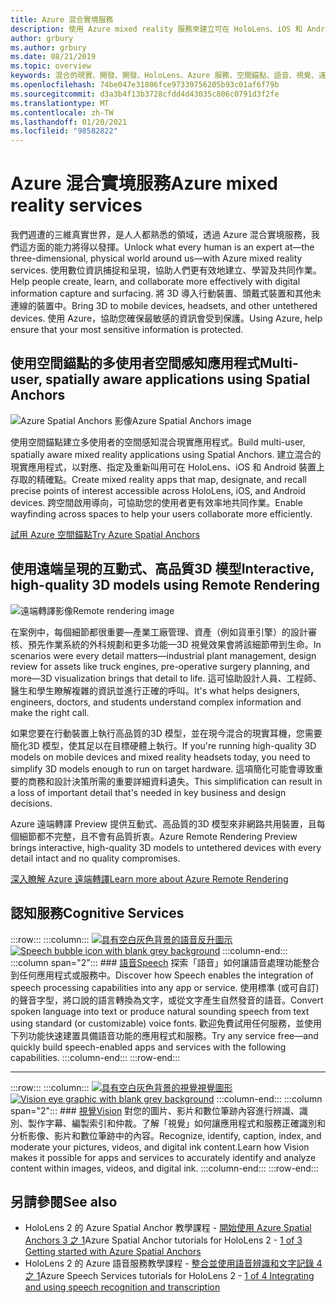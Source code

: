 ```yaml
---
title: Azure 混合實境服務
description: 使用 Azure mixed reality 服務來建立可在 HoloLens、iOS 和 Android 裝置上存取的3D、多使用者和空間感知的應用程式。
author: grbury
ms.author: grbury
ms.date: 08/21/2019
ms.topic: overview
keywords: 混合的現實、開發、開發、HoloLens、Azure 服務、空間錨點、語音、視覺、遠端呈現
ms.openlocfilehash: 74be047e31806fce97339756205b93c01af6f79b
ms.sourcegitcommit: d3a3b4f13b3728cfdd4d43035c806c0791d3f2fe
ms.translationtype: MT
ms.contentlocale: zh-TW
ms.lasthandoff: 01/20/2021
ms.locfileid: "98582822"
---
```

# <a name="azure-mixed-reality-services"></a><span data-ttu-id="7230b-104">Azure 混合實境服務</span><span class="sxs-lookup"><span data-stu-id="7230b-104">Azure mixed reality services</span></span>
<span data-ttu-id="7230b-105">我們週遭的三維真實世界，是人人都熟悉的領域，透過 Azure 混合實境服務，我們這方面的能力將得以發揮。</span><span class="sxs-lookup"><span data-stu-id="7230b-105">Unlock what every human is an expert at—the three-dimensional, physical world around us—with Azure mixed reality services.</span></span> <span data-ttu-id="7230b-106">使用數位資訊捕捉和呈現，協助人們更有效地建立、學習及共同作業。</span><span class="sxs-lookup"><span data-stu-id="7230b-106">Help people create, learn, and collaborate more effectively with digital information capture and surfacing.</span></span> <span data-ttu-id="7230b-107">將 3D 導入行動裝置、頭戴式裝置和其他未連線的裝置中。</span><span class="sxs-lookup"><span data-stu-id="7230b-107">Bring 3D to mobile devices, headsets, and other untethered devices.</span></span> <span data-ttu-id="7230b-108">使用 Azure，協助您確保最敏感的資訊會受到保護。</span><span class="sxs-lookup"><span data-stu-id="7230b-108">Using Azure, help ensure that your most sensitive information is protected.</span></span>

## <a name="multi-user-spatially-aware-applications-using-spatial-anchors"></a><span data-ttu-id="7230b-109">使用空間錨點的多使用者空間感知應用程式</span><span class="sxs-lookup"><span data-stu-id="7230b-109">Multi-user, spatially aware applications using Spatial Anchors</span></span>

![ <span data-ttu-id="7230b-110">Azure Spatial Anchors 影像</span><span class="sxs-lookup"><span data-stu-id="7230b-110">Azure Spatial Anchors image</span></span>](../design/images/AzureSpatialAnchors.jpg)

<span data-ttu-id="7230b-111">使用空間錨點建立多使用者的空間感知混合現實應用程式。</span><span class="sxs-lookup"><span data-stu-id="7230b-111">Build multi-user, spatially aware mixed reality applications using Spatial Anchors.</span></span> <span data-ttu-id="7230b-112">建立混合的現實應用程式，以對應、指定及重新叫用可在 HoloLens、iOS 和 Android 裝置上存取的精確點。</span><span class="sxs-lookup"><span data-stu-id="7230b-112">Create mixed reality apps that map, designate, and recall precise points of interest accessible across HoloLens, iOS, and Android devices.</span></span> <span data-ttu-id="7230b-113">跨空間啟用導向，可協助您的使用者更有效率地共同作業。</span><span class="sxs-lookup"><span data-stu-id="7230b-113">Enable wayfinding across spaces to help your users collaborate more efficiently.</span></span>

[<span data-ttu-id="7230b-114">試用 Azure 空間錨點</span><span class="sxs-lookup"><span data-stu-id="7230b-114">Try Azure Spatial Anchors</span></span>](/azure/spatial-anchors)


## <a name="interactive-high-quality-3d-models-using-remote-rendering"></a><span data-ttu-id="7230b-115">使用遠端呈現的互動式、高品質3D 模型</span><span class="sxs-lookup"><span data-stu-id="7230b-115">Interactive, high-quality 3D models using Remote Rendering</span></span>

![ <span data-ttu-id="7230b-116">遠端轉譯影像</span><span class="sxs-lookup"><span data-stu-id="7230b-116">Remote rendering image</span></span>](../design/images/RemoteRendering.jpg)

<span data-ttu-id="7230b-117">在案例中，每個細節都很重要—產業工廠管理、資產（例如貨車引擎）的設計審核、預先作業系統的外科規劃和更多功能—3D 視覺效果會將該細節帶到生命。</span><span class="sxs-lookup"><span data-stu-id="7230b-117">In scenarios were every detail matters—industrial plant management, design review for assets like truck engines, pre-operative surgery planning, and more—3D visualization brings that detail to life.</span></span> <span data-ttu-id="7230b-118">這可協助設計人員、工程師、醫生和學生瞭解複雜的資訊並進行正確的呼叫。</span><span class="sxs-lookup"><span data-stu-id="7230b-118">It's what helps designers, engineers, doctors, and students understand complex information and make the right call.</span></span>

<span data-ttu-id="7230b-119">如果您要在行動裝置上執行高品質的3D 模型，並在現今混合的現實耳機，您需要簡化3D 模型，使其足以在目標硬體上執行。</span><span class="sxs-lookup"><span data-stu-id="7230b-119">If you're running high-quality 3D models on mobile devices and mixed reality headsets today, you need to simplify 3D models enough to run on target hardware.</span></span> <span data-ttu-id="7230b-120">這項簡化可能會導致重要的商務和設計決策所需的重要詳細資料遺失。</span><span class="sxs-lookup"><span data-stu-id="7230b-120">This simplification can result in a loss of important detail that's needed in key business and design decisions.</span></span>

<span data-ttu-id="7230b-121">Azure 遠端轉譯 Preview 提供互動式、高品質的3D 模型來非網路共用裝置，且每個細節都不完整，且不會有品質折衷。</span><span class="sxs-lookup"><span data-stu-id="7230b-121">Azure Remote Rendering Preview brings interactive, high-quality 3D models to untethered devices with every detail intact and no quality compromises.</span></span>

[<span data-ttu-id="7230b-122">深入瞭解 Azure 遠端轉譯</span><span class="sxs-lookup"><span data-stu-id="7230b-122">Learn more about Azure Remote Rendering</span></span>](https://azure.microsoft.com/services/remote-rendering)

## <a name="cognitive-services"></a><span data-ttu-id="7230b-123">認知服務</span><span class="sxs-lookup"><span data-stu-id="7230b-123">Cognitive Services</span></span>

:::row:::
    :::column:::
       <span data-ttu-id="7230b-124">[![具有空白灰色背景的語音反升圖示](images/speech.jpg)](/azure/cognitive-services/speech-service/)</span><span class="sxs-lookup"><span data-stu-id="7230b-124">[![Speech bubble icon with blank grey background](images/speech.jpg)](/azure/cognitive-services/speech-service/)</span></span>
    :::column-end:::
    :::column span="2":::
        ### <a name="speech"></a>[<span data-ttu-id="7230b-125">語音</span><span class="sxs-lookup"><span data-stu-id="7230b-125">Speech</span></span>](/azure/cognitive-services/speech-service/)
        <span data-ttu-id="7230b-126">探索「語音」如何讓語音處理功能整合到任何應用程式或服務中。</span><span class="sxs-lookup"><span data-stu-id="7230b-126">Discover how Speech enables the integration of speech processing capabilities into any app or service.</span></span> <span data-ttu-id="7230b-127">使用標準 (或可自訂) 的聲音字型，將口說的語言轉換為文字，或從文字產生自然發音的語音。</span><span class="sxs-lookup"><span data-stu-id="7230b-127">Convert spoken language into text or produce natural sounding speech from text using standard (or customizable) voice fonts.</span></span> <span data-ttu-id="7230b-128">歡迎免費試用任何服務，並使用下列功能快速建置具備語音功能的應用程式和服務。</span><span class="sxs-lookup"><span data-stu-id="7230b-128">Try any service free—and quickly build speech-enabled apps and services with the following capabilities.</span></span>
    :::column-end:::
:::row-end:::

---

:::row:::
    :::column:::
       <span data-ttu-id="7230b-129">[![具有空白灰色背景的視覺視覺圖形](images/vision.jpg)](/azure/cognitive-services/computer-vision/)</span><span class="sxs-lookup"><span data-stu-id="7230b-129">[![Vision eye graphic with blank grey background](images/vision.jpg)](/azure/cognitive-services/computer-vision/)</span></span>
    :::column-end:::
    :::column span="2":::
        ### <a name="vision"></a>[<span data-ttu-id="7230b-130">視覺</span><span class="sxs-lookup"><span data-stu-id="7230b-130">Vision</span></span>](/azure/cognitive-services/computer-vision/)
        <span data-ttu-id="7230b-131">對您的圖片、影片和數位筆跡內容進行辨識、識別、製作字幕、編製索引和仲裁。了解「視覺」如何讓應用程式和服務正確識別和分析影像、影片和數位筆跡中的內容。</span><span class="sxs-lookup"><span data-stu-id="7230b-131">Recognize, identify, caption, index, and moderate your pictures, videos, and digital ink content.Learn how Vision makes it possible for apps and services to accurately identify and analyze content within images, videos, and digital ink.</span></span>
    :::column-end:::
:::row-end:::


## <a name="see-also"></a><span data-ttu-id="7230b-132">另請參閱</span><span class="sxs-lookup"><span data-stu-id="7230b-132">See also</span></span>

* <span data-ttu-id="7230b-133">HoloLens 2 的 Azure Spatial Anchor 教學課程 - [開始使用 Azure Spatial Anchors 3 之 1](../develop/unity/tutorials/mr-learning-asa-02.md)</span><span class="sxs-lookup"><span data-stu-id="7230b-133">Azure Spatial Anchor tutorials for HoloLens 2 - [1 of 3 Getting started with Azure Spatial Anchors](../develop/unity/tutorials/mr-learning-asa-02.md)</span></span>
* <span data-ttu-id="7230b-134">HoloLens 2 的 Azure 語音服務教學課程 - [整合並使用語音辨識和文字記錄 4 之 1](../develop/unity/tutorials/mrlearning-speechSDK-ch1.md)</span><span class="sxs-lookup"><span data-stu-id="7230b-134">Azure Speech Services tutorials for HoloLens 2 - [1 of 4 Integrating and using speech recognition and transcription](../develop/unity/tutorials/mrlearning-speechSDK-ch1.md)</span></span>